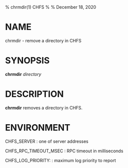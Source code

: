 % chrmdir(1) CHFS
%
% December 18, 2020

# NAME
chrmdir - remove a directory in CHFS

# SYNOPSIS
**chrmdir** _directory_

# DESCRIPTION
**chrmdir** removes a directory in CHFS.

# ENVIRONMENT
CHFS_SERVER
: one of server addresses

CHFS_RPC_TIMEOUT_MSEC
: RPC timeout in milliseconds

CHFS_LOG_PRIORITY:
: maximum log priority to report
